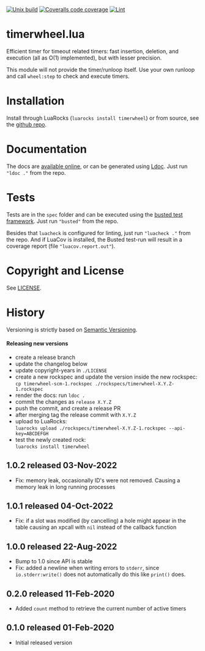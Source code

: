 [![Unix build](https://img.shields.io/github/actions/workflow/status/Tieske/timerwheel.lua/unix_build.yml?branch=master&label=Unix%20build&logo=linux)](https://github.com/Tieske/timerwheel.lua/actions/workflows/unix_build.yml)
[![Coveralls code coverage](https://img.shields.io/coveralls/github/Tieske/timerwheel.lua?logo=coveralls)](https://coveralls.io/github/Tieske/timerwheel.lua)
[![Lint](https://github.com/Tieske/timerwheel.lua/workflows/Lint/badge.svg)](https://github.com/Tieske/timerwheel.lua/actions/workflows/lint.yml)


timerwheel.lua
==============

Efficient timer for timeout related timers: fast insertion, deletion, and
execution (all as O(1) implemented), but with lesser precision.

This module will not provide the timer/runloop itself. Use your own runloop
and call `wheel:step` to check and execute timers.


Installation
============

Install through LuaRocks (`luarocks install timerwheel`) or from source, see the
[github repo](https://github.com/Tieske/timerwheel.lua).

Documentation
=============

The docs are [available online](https://tieske.github.io/timerwheel.lua/), or can
be generated using [Ldoc](http://stevedonovan.github.io/ldoc/). Just run
`"ldoc ."` from the repo.


Tests
=====

Tests are in the `spec` folder and can be executed using the
[busted test framework](https://lunarmodules.github.io/busted/). Just run
`"busted"` from the repo.

Besides that `luacheck` is configured for linting, just run `"luacheck ."` from
the repo. And if LuaCov is installed, the Busted test-run will result in a
coverage report (file `"luacov.report.out"`).


Copyright and License
=====================

See [LICENSE](https://github.com/Tieske/timerwheel.lua/blob/master/LICENSE).

History
=======

Versioning is strictly based on [Semantic Versioning](https://semver.org/).

#### Releasing new versions

- create a release branch
- update the changelog below
- update copyright-years in `./LICENSE`
- create a new rockspec and update the version inside the new rockspec:<br/>
  `cp timerwheel-scm-1.rockspec ./rockspecs/timerwheel-X.Y.Z-1.rockspec`
- render the docs: run `ldoc .`
- commit the changes as `release X.Y.Z`
- push the commit, and create a release PR
- after merging tag the release commit with `X.Y.Z`
- upload to LuaRocks:<br/>
  `luarocks upload ./rockspecs/timerwheel-X.Y.Z-1.rockspec --api-key=ABCDEFGH`
- test the newly created rock:<br/>
  `luarocks install timerwheel`

## 1.0.2 released 03-Nov-2022

- Fix: memory leak, occasionally ID's were not removed. Causing a memory leak in
  long running processes

## 1.0.1 released 04-Oct-2022

- Fix: if a slot was modified (by cancelling) a hole might appear in the table
  causing an xpcall with `nil` instead of the callback function

## 1.0.0 released 22-Aug-2022

- Bump to 1.0 since API is stable
- Fix: added a newline when writing errors to `stderr`, since `io.stderr:write()`
  does not automatically do this like `print()` does.

## 0.2.0 released 11-Feb-2020

- Added `count` method to retrieve the current number of active timers

## 0.1.0 released 01-Feb-2020

- Initial released version

